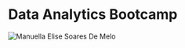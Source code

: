 # Data Analytics Bootcamp

![Manuella Elise Soares De Melo](https://github.com/user-attachments/assets/e342777c-fdd1-48c9-8402-a48a2a573854)
